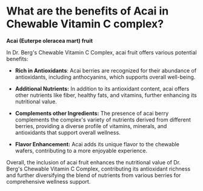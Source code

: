 # What are the benefits of Acai in Chewable Vitamin C complex?

**Acai (Euterpe oleracea mart) fruit**  

In Dr. Berg's Chewable Vitamin C Complex, acai fruit offers various potential benefits: 

- **Rich in Antioxidants**: Acai berries are recognized for their abundance of antioxidants, including anthocyanins, which supports overall well-being.   

- **Additional Nutrients:** In addition to its antioxidant content, acai offers other nutrients like fiber, healthy fats, and vitamins, further enhancing its nutritional value. 

- **Complements other Ingredients:** The presence of acai berry complements the complex's variety of nutrients derived from different berries, providing a diverse profile of vitamins, minerals, and antioxidants that support overall wellness. 

- **Flavor Enhancement:** Acai adds its unique flavor to the chewable wafers, contributing to a more enjoyable experience. 

Overall, the inclusion of acai fruit enhances the nutritional value of Dr. Berg's Chewable Vitamin C Complex, contributing its antioxidant richness and further diversifying the blend of nutrients from various berries for comprehensive wellness support.
